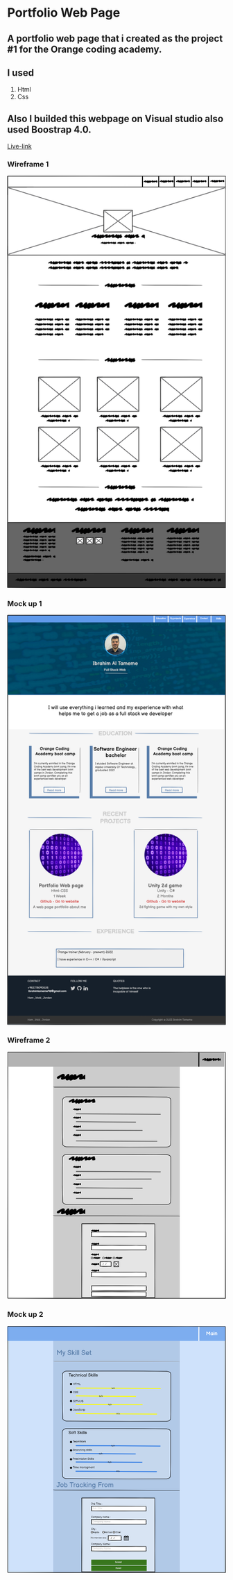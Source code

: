 # Portfolio Web Page 


## A portfolio web page that i created as the project #1 for the Orange coding academy.
## I used 
1. Html
2. Css 
## Also I builded this webpage on Visual studio also used Boostrap 4.0.
[Live-link](https://ibrahimtameme.github.io/First-Project-Portfolio/)

### Wireframe 1
![](./Images/Wireframe1.png)
### Mock up 1
![](./Images/Mockup1.png)
### Wireframe 2
![](./Images/Wireframe2.png)
### Mock up 2
![](./Images/Mockup2.png)